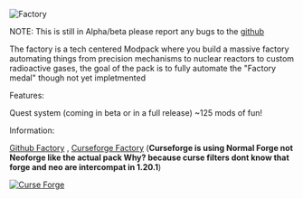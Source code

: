 ![Factory](https://github.com/Derek1256/TheFactory/assets/122692996/e6be0841-feaf-4c4a-b7d7-c34e6d55ea0a)

NOTE: This is still in Alpha/beta please report any bugs to the [github](https://github.com/Derek1256/TheFactory/tree/main)

The factory is a tech centered Modpack where you build a massive factory automating things from precision mechanisms to nuclear reactors to custom radioactive gases, the goal of the pack is to fully automate the "Factory medal" though not yet impletmented

Features:

Quest system (coming in beta or in a full release)
~125 mods of fun!

Information:

[Github Factory](https://github.com/Derek1256/TheFactory/tree/main)
, [Curseforge Factory](https://www.curseforge.com/minecraft/modpacks/thefactory1) (**Curseforge is using Normal Forge not Neoforge like the actual pack Why? because curse filters dont know that forge and neo are intercompat in 1.20.1**)


[![Curse Forge](http://cf.way2muchnoise.eu/full_thefactory.svg)]([https://minecraft.curseforge.com/projects/enigmatica2expert](https://www.curseforge.com/minecraft/modpacks/thefactory1))
